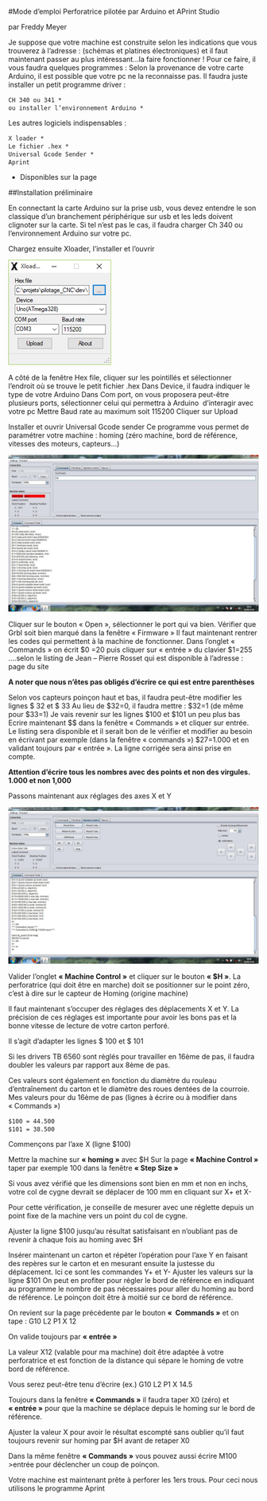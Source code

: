 #Mode d’emploi Perforatrice pilotée par Arduino et APrint Studio

par Freddy Meyer

Je suppose que votre machine est construite selon les indications que vous trouverez à l’adresse : (schémas et platines électroniques) et il faut maintenant passer au plus intéressant…la faire fonctionner !
Pour ce faire, il vous faudra quelques programmes :
Selon la provenance de votre carte Arduino, il est possible que votre pc ne la reconnaisse pas. Il faudra juste installer un petit programme driver :

	CH 340 ou 341 *  
	ou installer l’environnement Arduino *


Les autres logiciels indispensables :

	X loader *
	Le fichier .hex *
	Universal Gcode Sender *
	Aprint 


* Disponibles sur la page



##Installation  préliminaire

En connectant la carte Arduino  sur la prise usb, vous devez entendre le son classique d’un branchement  périphérique sur usb et les leds doivent clignoter sur la carte. Si tel n’est pas le cas, il faudra charger Ch 340 ou l’environnement Arduino sur votre pc.

Chargez ensuite Xloader, l’installer et l’ouvrir

![](xloader.PNG)


A côté de la fenêtre Hex file, cliquer sur les pointillés et sélectionner l’endroit où se trouve le petit fichier .hex
Dans Device, il faudra indiquer le type de votre Arduino
Dans Com port, on vous proposera peut-être plusieurs ports, sélectionner celui qui permettra à Arduino  d’interagir avec votre pc
Mettre Baud rate au maximum soit 115200
Cliquer sur Upload

Installer et ouvrir Universal Gcode sender
Ce programme vous permet de paramétrer votre machine : homing (zéro machine, bord de référence, vitesses des moteurs, capteurs…)

![](universal_gcode_sender.jpg)

Cliquer sur le bouton « Open », sélectionner le port qui va bien.
Vérifier que Grbl soit bien marqué dans la fenêtre « Firmware »
Il faut maintenant rentrer les codes qui permettent à la machine de fonctionner.
Dans l’onglet «  Commands » on écrit $0 =20 puis cliquer sur « entrée » du clavier
$1=255 ….selon le listing de Jean – Pierre Rosset qui est disponible à l’adresse :  page du site

**A noter que nous n’êtes pas obligés d’écrire ce qui est entre parenthèses**

Selon vos capteurs poinçon haut et bas, il faudra peut-être modifier les lignes $ 32 et $ 33
Au lieu de $32=0, il faudra mettre : $32=1 (de même pour $33=1)
Je vais revenir sur les lignes $100 et $101 un peu plus bas
Ecrire maintenant $$ dans la fenêtre « Commands » et cliquer sur entrée. Le listing sera disponible et il serait bon de le vérifier et modifier au besoin en écrivant par exemple (dans la fenêtre « commands ») $27=1.000 et en validant toujours par « entrée ». La ligne corrigée sera ainsi prise en compte.

**Attention d’écrire tous les nombres avec des points et non des virgules. 1.000 et non 1,000**

Passons maintenant aux réglages des axes X et Y

![](universal_gcode_sender2.jpg)

Valider l’onglet **« Machine Control »** et cliquer sur le bouton **« $H »**. La perforatrice (qui doit être en marche) doit se positionner sur le point zéro, c’est à dire sur le capteur de Homing (origine machine)

Il faut maintenant s’occuper des réglages des déplacements X et Y. La précision de ces réglages est importante pour avoir les bons pas et la bonne vitesse de lecture de votre carton perforé.

Il s’agit d’adapter les lignes $ 100 et $ 101

Si les drivers TB 6560 sont réglés pour travailler en 16ème de pas, il faudra doubler les valeurs par rapport aux 8ème de pas.

Ces valeurs sont également en fonction du diamètre du rouleau d’entraînement du carton et le diamètre des roues dentées de la courroie.
Mes valeurs pour du 16ème de pas (lignes à écrire ou à modifier dans « Commands ») 

	$100 = 44.500
	$101 = 38.500

Commençons par l’axe X (ligne $100)

Mettre la machine sur **« homing »** avec $H
Sur la page **« Machine Control »** taper par exemple 100 dans la fenêtre **« Step Size »**

Si vous avez vérifié que les dimensions sont bien en mm et non en inchs, votre col de cygne devrait se déplacer de 100 mm en cliquant sur X+ et X-

Pour cette vérification, je conseille de mesurer avec une réglette depuis un point fixe de la machine vers un point du col de cygne.

Ajuster la ligne $100 jusqu’au résultat satisfaisant en n’oubliant pas de revenir à chaque fois au homing avec $H 

Insérer maintenant un carton et répéter l’opération pour l’axe Y en faisant des repères sur le carton et en mesurant ensuite la justesse du déplacement. Ici ce sont les commandes Y+ et Y- 
Ajuster les valeurs sur la ligne $101
On peut en profiter pour régler le bord de référence en indiquant au programme le nombre de pas nécessaires pour aller du homing au bord de référence. Le poinçon doit être à moitié sur ce bord de référence.

On revient sur la page précédente par le bouton **«  Commands »** et on tape : G10 L2 P1 X 12 

On valide toujours par **« entrée »**

La valeur X12 (valable pour ma machine) doit être adaptée à votre perforatrice et est fonction de la distance qui sépare le homing de votre bord de référence.

Vous serez peut-être tenu d’écrire (ex.) G10 L2 P1 X 14.5

Toujours dans la fenêtre **« Commands »** il faudra taper X0 (zéro) et **« entrée »** pour que la machine se déplace depuis le homing sur le bord de référence.

Ajuster la valeur X pour avoir le résultat escompté sans oublier qu’il faut toujours revenir sur homing par $H avant de retaper X0

Dans la même fenêtre **« Commands »** vous pouvez aussi écrire M100 >entrée pour déclencher un coup de poinçon. 

Votre machine est maintenant prête à  perforer les 1ers trous. 
Pour ceci nous utilisons le programme Aprint
